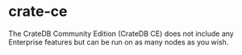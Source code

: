 # crate-ce
The CrateDB Community Edition (CrateDB CE) does not include any Enterprise features but can be run on as many nodes as you wish.
